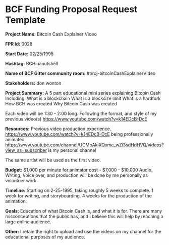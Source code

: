 
# BCF Funding Proposal Request Template

**Project Name:**
Bitcoin Cash Explainer Video

**FPR Id:**
0028

**Start Date:**
02/25/1995

**Hashtag:**
BCHinanutshell

**Name of BCF Gitter community room:**
#proj-bitcoinCashExplainerVideo

**Stakeholders:**
don wonton

**Project Summary:**
A 5 part educational mini series explaining Bitcoin Cash
Including:
What is a blockchain
What is a blocksize limit
What is a hardfork 
How BCH was created
Why Bitcoin Cash was created

Each video will be 1:30 - 2:00 long. Following the format, and style of my previous video(s)
https://www.youtube.com/watch?v=k14EDcB-DcE


**Resources:**
Previous video production experience. 
https://www.youtube.com/watch?v=k14EDcB-DcE being professionally animated
https://www.youtube.com/channel/UCMpAklXQxme_wZi3sdHdHVQ/videos?view_as=subscriber is my personal channel

The same artist will be used as the first video.


**Budget:**
$1,000 per minute for animator cost - $7,000 - $10,000
Audio, Writing, Voice over, and production will be done by me personally as volunteer work. 

**Timeline:**
Starting on 2-25-1995, taking roughly 5 weeks to complete. 1 week for writing, and storyboarding. 4 weeks for the production of the animation.

**Goals:**
Education of what Bitcoin Cash is, and what it is for. There are many misconceptions that the public has, and I believe this will help by reaching a large online audience.

**Other:**
I retain the right to upload and use the videos on my channel for the educational purposes of my audience.
